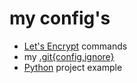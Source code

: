 # my config's

- [Let's Encrypt](certbot/) commands
- my [.git{config,ignore}](Git/)
- [Python](Python) project example
